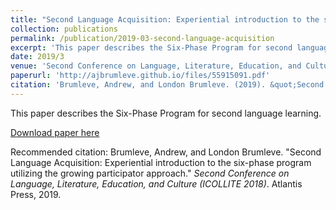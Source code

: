 ```yaml
---
title: "Second Language Acquisition: Experiential introduction to the six-phase program utilizing the growing participator approach"
collection: publications
permalink: /publication/2019-03-second-language-acquisition
excerpt: 'This paper describes the Six-Phase Program for second language learning.'
date: 2019/3
venue: 'Second Conference on Language, Literature, Education, and Culture (ICOLLITE 2018)'
paperurl: 'http://ajbrumleve.github.io/files/55915091.pdf'
citation: 'Brumleve, Andrew, and London Brumleve. (2019). &quot;Second Language Acquisition: Experiential introduction to the six-phase program utilizing the growing participator approach.&quot; <i>Second Conference on Language, Literature, Education, and Culture (ICOLLITE 2018)</i>. 1(1).'
---
```

This paper describes the Six-Phase Program for second language learning.

[Download paper here](http://ajbrumleve.github.io/files/55915091.pdf)

Recommended citation: Brumleve, Andrew, and London Brumleve. "Second Language Acquisition: Experiential introduction to the six-phase program utilizing the growing participator approach." <i>Second Conference on Language, Literature, Education, and Culture (ICOLLITE 2018)</i>. Atlantis Press, 2019.
